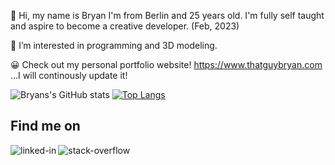  👋  Hi, my name is Bryan I'm from Berlin and 25 years old. I'm fully self taught and aspire to become a creative developer. (Feb, 2023)

 👀  I’m interested in programming and 3D modeling.

 😀  Check out my personal portfolio website! https://www.thatguybryan.com ...I will continously update it!
     

![Bryans's GitHub stats](https://github-readme-stats.vercel.app/api?username=bryanhain97&show_icons=true&theme=transparent)
[![Top Langs](https://github-readme-stats.vercel.app/api/top-langs/?username=bryanhain97&layout=compact)](https://github.com/anuraghazra/github-readme-stats)


## Find me on
[<img align="left" alt="linked-in" src="https://img.shields.io/badge/linkedin-%230077B5.svg?&style=for-the-badge&logo=linkedin&logoColor=white" />](https://www.linkedin.com/in/bryan-hain-572568206/)
[<img align="left" alt="stack-overflow" src="https://img.shields.io/badge/stack%20overflow-FE7A16?logo=stack-overflow&logoColor=white&style=for-the-badge" />](https://stackoverflow.com/users/14692443/bryan-hain)
<br>
<br>
